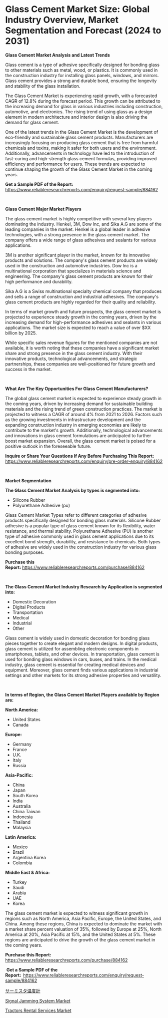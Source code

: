 <p><h1>Glass Cement Market Size: Global Industry Overview, Market Segmentation and Forecast (2024 to 2031)</h1></p><p><strong>Glass Cement Market Analysis and Latest Trends</strong></p>
<p><p>Glass cement is a type of adhesive specifically designed for bonding glass to other materials such as metal, wood, or plastics. It is commonly used in the construction industry for installing glass panels, windows, and mirrors. Glass cement provides a strong and durable bond, ensuring the longevity and stability of the glass installation.</p><p>The Glass Cement Market is experiencing rapid growth, with a forecasted CAGR of 12.8% during the forecast period. This growth can be attributed to the increasing demand for glass in various industries including construction, automotive, and electronics. The rising trend of using glass as a design element in modern architecture and interior design is also driving the demand for glass cement.</p><p>One of the latest trends in the Glass Cement Market is the development of eco-friendly and sustainable glass cement products. Manufacturers are increasingly focusing on producing glass cement that is free from harmful chemicals and toxins, making it safer for both users and the environment. Additionally, advancements in technology have led to the introduction of fast-curing and high-strength glass cement formulas, providing improved efficiency and performance for users. These trends are expected to continue shaping the growth of the Glass Cement Market in the coming years.</p></p>
<p><strong>Get a Sample PDF of the Report:&nbsp;</strong> <a href="https://www.reliableresearchreports.com/enquiry/request-sample/884162">https://www.reliableresearchreports.com/enquiry/request-sample/884162</a></p>
<p>&nbsp;</p>
<p><strong>Glass Cement Major Market Players</strong></p>
<p><p>The glass cement market is highly competitive with several key players dominating the industry. Henkel, 3M, Dow Inc, and Sika A.G are some of the leading companies in the market. Henkel is a global leader in adhesive technologies, with a strong presence in the glass cement market. The company offers a wide range of glass adhesives and sealants for various applications.</p><p>3M is another significant player in the market, known for its innovative products and solutions. The company's glass cement products are widely used in the construction and automotive industries. Dow Inc is a multinational corporation that specializes in materials science and engineering. The company's glass cement products are known for their high performance and durability.</p><p>Sika A.G is a Swiss multinational specialty chemical company that produces and sells a range of construction and industrial adhesives. The company's glass cement products are highly regarded for their quality and reliability.</p><p>In terms of market growth and future prospects, the glass cement market is projected to experience steady growth in the coming years, driven by the increasing demand for high-performance adhesives and sealants in various applications. The market size is expected to reach a value of over $XX billion by 2025.</p><p>While specific sales revenue figures for the mentioned companies are not available, it is worth noting that these companies have a significant market share and strong presence in the glass cement industry. With their innovative products, technological advancements, and strategic partnerships, these companies are well-positioned for future growth and success in the market.</p></p>
<p>&nbsp;</p>
<p><strong>What Are The Key Opportunities For Glass Cement Manufacturers?</strong></p>
<p><p>The global glass cement market is expected to experience steady growth in the coming years, driven by increasing demand for sustainable building materials and the rising trend of green construction practices. The market is projected to witness a CAGR of around 4% from 2021 to 2026. Factors such as the growing investments in infrastructure development and the expanding construction industry in emerging economies are likely to contribute to the market's growth. Additionally, technological advancements and innovations in glass cement formulations are anticipated to further boost market expansion. Overall, the glass cement market is poised for a positive outlook in the foreseeable future.</p></p>
<p><strong>Inquire or Share Your Questions If Any Before Purchasing This Report:</strong> <a href="https://www.reliableresearchreports.com/enquiry/pre-order-enquiry/884162">https://www.reliableresearchreports.com/enquiry/pre-order-enquiry/884162</a></p>
<p>&nbsp;</p>
<p><strong>Market Segmentation</strong></p>
<p><strong>The Glass Cement Market Analysis by types is segmented into:</strong></p>
<p><ul><li>Silicone Rubber</li><li>Polyurethane Adhesive (pu)</li></ul></p>
<p><p>Glass Cement Market Types refer to different categories of adhesive products specifically designed for bonding glass materials. Silicone Rubber adhesive is a popular type of glass cement known for its flexibility, water resistance, and thermal stability. Polyurethane Adhesive (PU) is another type of adhesive commonly used in glass cement applications due to its excellent bond strength, durability, and resistance to chemicals. Both types of adhesive are widely used in the construction industry for various glass bonding purposes.</p></p>
<p><strong>Purchase this Report:&nbsp;</strong><a href="https://www.reliableresearchreports.com/purchase/884162">https://www.reliableresearchreports.com/purchase/884162</a></p>
<p>&nbsp;</p>
<p><strong>The Glass Cement Market Industry Research by Application is segmented into:</strong></p>
<p><ul><li>Domestic Decoration</li><li>Digital Products</li><li>Transportation</li><li>Medical</li><li>Industrial</li><li>Other</li></ul></p>
<p><p>Glass cement is widely used in domestic decoration for bonding glass pieces together to create elegant and modern designs. In digital products, glass cement is utilized for assembling electronic components in smartphones, tablets, and other devices. In transportation, glass cement is used for bonding glass windows in cars, buses, and trains. In the medical industry, glass cement is essential for creating medical devices and equipment. Moreover, glass cement finds various applications in industrial settings and other markets for its strong adhesive properties and versatility.</p></p>
<p>&nbsp;</p>
<p><strong>In terms of Region, the Glass Cement Market Players available by Region are:</strong></p>
<p>
    <p> <strong> North America: </strong>
        <ul>
            <li>United States</li>
            <li>Canada</li>
        </ul>
        </p> 
    <p> <strong> Europe: </strong>
        <ul>
            <li>Germany</li>
            <li>France</li>
            <li>U.K.</li>
            <li>Italy</li>
            <li>Russia</li>
        </ul>
        </p> 
    <p> <strong> Asia-Pacific: </strong>
        <ul>
            <li>China</li>
            <li>Japan</li>
            <li>South Korea</li>
            <li>India</li>
            <li>Australia</li>
            <li>China Taiwan</li>
            <li>Indonesia</li>
            <li>Thailand</li>
            <li>Malaysia</li>
        </ul>
        </p> 
    <p> <strong> Latin America: </strong>
        <ul>
            <li>Mexico</li>
            <li>Brazil</li>
            <li>Argentina Korea</li>
            <li>Colombia</li>
        </ul>
        </p> 
    <p> <strong> Middle East & Africa: </strong>
        <ul>
            <li>Turkey</li>
            <li>Saudi</li>
            <li>Arabia</li>
            <li>UAE</li>
            <li>Korea</li>
        </ul>
    </p>
    </p>
<p><p>The glass cement market is expected to witness significant growth in regions such as North America, Asia Pacific, Europe, the United States, and China. Among these regions, China is expected to dominate the market with a market share percent valuation of 35%, followed by Europe at 25%, North America at 20%, Asia Pacific at 15%, and the United States at 5%. These regions are anticipated to drive the growth of the glass cement market in the coming years.</p></p>
<p><strong>Purchase this Report: </strong><a href="https://www.reliableresearchreports.com/purchase/884162">https://www.reliableresearchreports.com/purchase/884162</a></p>
<p>&nbsp;<strong>Get a Sample PDF of the Report:&nbsp;&nbsp;</strong><a href="https://www.reliableresearchreports.com/enquiry/request-sample/884162">https://www.reliableresearchreports.com/enquiry/request-sample/884162</a></p>
<p><strong></strong></p>
<p><p><a href="https://github.com/zekaoe592392/Market-Research-Report-List-1/blob/main/7821285189893.md">サーミスタ温度計</a></p><p><a href="https://view.publitas.com/reportprime-1/signal-jamming-system-market-dynamics-2023-2030-also-about-its-market-trends-projections-and-opportunities/">Signal Jamming System Market</a></p><p><a href="https://view.publitas.com/reportprime-1/tractors-rental-services-market-size-growth-and-forecast-from-2023-2030/">Tractors Rental Services Market</a></p></p>